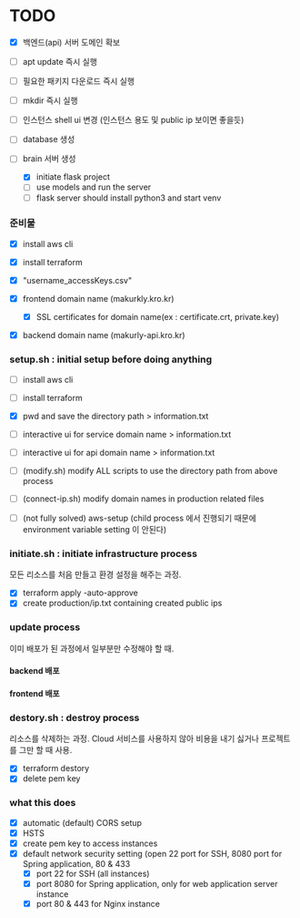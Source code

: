 # TODO

- [x] 백엔드(api) 서버 도메인 확보
- [ ] apt update 즉시 실행
- [ ] 필요한 패키지 다운로드 즉시 실행
- [ ] mkdir 즉시 실행
- [ ] 인스턴스 shell ui 변경 (인스턴스 용도 및 public ip 보이면 좋을듯)

- [ ] database 생성
- [ ] brain 서버 생성
    - [x] initiate flask project
    - [ ] use models and run the server
    - [ ] flask server should install python3 and start venv

### 준비물
- [x] install aws cli
- [x] install terraform
- [x] "username_accessKeys.csv"

- [x] frontend domain name (makurkly.kro.kr)
    - [x] SSL certificates for domain name(ex : certificate.crt, private.key)
- [x] backend domain name (makurly-api.kro.kr)

### setup.sh : initial setup before doing anything
- [ ] install aws cli
- [ ] install terraform

- [x] pwd and save the directory path > information.txt
- [ ] interactive ui for service domain name > information.txt
- [ ] interactive ui for api domain name > information.txt
- [ ] (modify.sh) modify ALL scripts to use the directory path from above process
- [ ] (connect-ip.sh) modify domain names in production related files
- [ ] (not fully solved) aws-setup (child process 에서 진행되기 때문에 environment variable setting 이 안된다)

### initiate.sh : initiate infrastructure process
모든 리소스를 처음 만들고 환경 설정을 해주는 과정.
- [x] terraform apply -auto-approve
- [x] create production/ip.txt containing created public ips

### update process
이미 배포가 된 과정에서 일부분만 수정해야 할 때.
#### backend 배포
#### frontend 배포

### destory.sh : destroy process
리소스를 삭제하는 과정. Cloud 서비스를 사용하지 않아 비용을 내기 싫거나 프로젝트를 그만 할 때 사용.
- [x] terraform destory
- [x] delete pem key

### what this does
- [x] automatic (default) CORS setup
- [x] HSTS
- [x] create pem key to access instances
- [x] default network security setting (open 22 port for SSH, 8080 port for Spring application, 80 & 433
    - [x] port 22 for SSH (all instances)
    - [x] port 8080 for Spring application, only for web application server instance
    - [x] port 80 & 443 for Nginx instance
